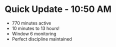 # Quick Update - 10:50 AM

- 770 minutes active
- 10 minutes to 13 hours!
- Window 6 monitoring
- Perfect discipline maintained